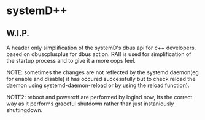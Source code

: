 # systemD++

## W.I.P.

A header only simplification of the systemD's dbus api for c++ developers.
based on dbuscplusplus for dbus action.
RAII is used for simplification of the startup process and to give it a more oops feel.

NOTE: sometimes the changes are not reflected by the systemd daemon(eg for enable and disable) it has occured successfully
but to check reload the daemon using systemd-daemon-reload or by using the reload function).

NOTE2: reboot and poweroff are performed by logind now, Its the correct way as it performs graceful shutdown rather than just instaniously shuttingdown.
